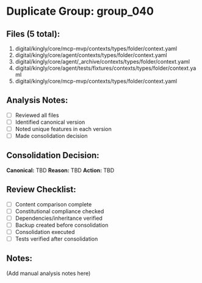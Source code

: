 # Duplicate Group: group_040

## Files (5 total):
1. digital/kingly/core/mcp-mvp/contexts/types/folder/context.yaml
2. digital/kingly/core/agent/contexts/types/folder/context.yaml
3. digital/kingly/core/agent/_archive/contexts/types/folder/context.yaml
4. digital/kingly/core/agent/tests/fixtures/contexts/types/folder/context.yaml
5. digital/kingly/core/mcp-mvp/contexts/types/folder/context.yaml

## Analysis Notes:
- [ ] Reviewed all files
- [ ] Identified canonical version
- [ ] Noted unique features in each version
- [ ] Made consolidation decision

## Consolidation Decision:
**Canonical:** TBD
**Reason:** TBD
**Action:** TBD

## Review Checklist:
- [ ] Content comparison complete
- [ ] Constitutional compliance checked
- [ ] Dependencies/inheritance verified
- [ ] Backup created before consolidation
- [ ] Consolidation executed
- [ ] Tests verified after consolidation

## Notes:
(Add manual analysis notes here)
